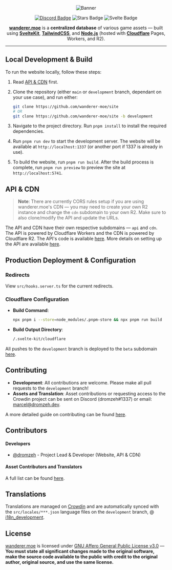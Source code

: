 <div align="center">

![Banner]

[![Discord Badge]](https://discord.wanderer.moe/)
![Stars Badge]
![Svelte Badge]

[**wanderer.moe**](https://wanderer.moe) is a **centralized database** of various game assets — built using [**SvelteKit**](https://kit.svelte.dev/), [**TailwindCSS**](https://tailwindcss.com/), and [**Node.js**](https://nodejs.org/en) (hosted with [**Cloudflare**](https://www.cloudflare.com/) Pages, Workers, and R2).

</div>

---

## Local Development & Build

To run the website locally, follow these steps:

1. Read [API & CDN](#api--cdn) first.

2. Clone the repository (either `main` or `development` branch, dependant on your use case), and run either:

   ```bash
   git clone https://github.com/wanderer-moe/site
   # OR
   git clone https://github.com/wanderer-moe/site -b development
   ```

3. Navigate to the project directory. Run `pnpm install` to install the required dependencies.

4. Run `pnpm run dev` to start the development server. The website will be available at `http://localhost:1337` (or another port if 1337 is already in use).

5. To build the website, run `pnpm run build`. After the build process is complete, run `pnpm run preview` to preview the site at `http://localhost:5741`.

## API & CDN

> **Note**: There are currently CORS rules setup if you are using wanderer.moe's CDN — you may need to create your own R2 instance and change the `cdn` subdomain to your own R2. Make sure to also clone/modify the API and update the URLs.

The API and CDN have their own respective subdomains — `api` and `cdn`. The API is powered by Cloudflare Workers and the CDN is powered by Cloudflare R2. The API's code is available [here][api.wanderer.moe]. More details on setting up the API are available [here][api.wanderer.moe Usage].

## Production Deployment & Configuration

### Redirects

View `src/hooks.server.ts` for the current redirects.

### Cloudflare Configuration

- **Build Command**:

    ```bash
    npx pnpm i --store=node_modules/.pnpm-store && npx pnpm run build
    ```
- **Build Output Directory**:

    ```bash
    /.svelte-kit/cloudflare
    ```

All pushes to the `development` branch is deployed to the `beta` subdomain [here](https://beta.wanderer.moe).

## Contributing

- **Development**: All contributions are welcome. Please make all pull requests to the `development` branch!
- **Assets and Translation**: Asset contributions or requesting access to the Crowdin project can be sent on Discord (dromzeh#1337) or email: [marcel@dromzeh.dev][mail].

A more detailed guide on contributing can be found [here][Contributing].

## Contributors

#### Developers

- [@dromzeh][Dromzeh] - Project Lead & Developer (Website, API & CDN)

#### Asset Contributors and Translators

A full list can be found [here][Contributors].

## Translations

Translations are managed on [Crowdin][Crowdin] and are automatically synced with the `src/locales/***.json` language files on the `development` branch, @ [i18n_development][i18n Development].

## License

[wanderer.moe][wanderer.moe] is licensed under [GNU Affero General Public License v3.0][License] — **You must state all significant changes made to the original software, make the source code available to the public with credit to the original author, original source, and use the same license.**

[Banner]: https://files.catbox.moe/qoyuka.svg
[Discord Badge]: https://img.shields.io/discord/982385887000272956?color=323379&label=discord&logo=discord&logoColor=fff&style=for-the-badge
[Stars Badge]: https://img.shields.io/github/stars/wanderer-moe/site?color=3b3d91&logo=github&logoColor=fff&style=for-the-badge
[Svelte Badge]: https://img.shields.io/github/package-json/dependency-version/wanderer-moe/site/dev/svelte?color=4547a9&logo=svelte&logoColor=fff&style=for-the-badge
[api.wanderer.moe]: https://git.dromzeh.dev/api.wanderer.moe
[api.wanderer.moe Usage]: https://git.dromzeh.dev/api.wanderer.moe#usage
[Mail]: mailto:marcel@dromzeh.dev
[Contributing]: CONTRIBUTING.md
[Dromzeh]: https://github.com/dromzeh
[Contributors]: https://wanderer.moe/contributors
[Crowdin]: https://crowdin.com/project/wanderermoe
[i18n Development]: https://github.com/wanderer-moe/site/tree/i18n_development
[wanderer.moe]: https://wanderer.moe
[License]: LICENSE

